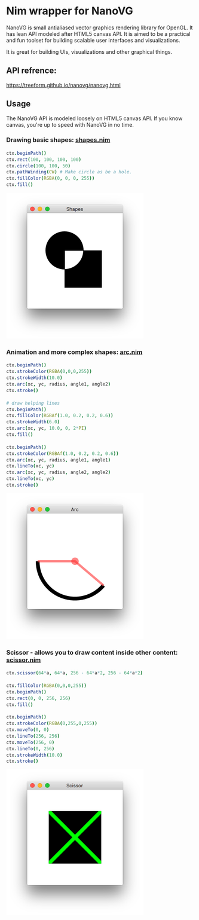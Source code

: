 # Nim wrapper for NanoVG

NanoVG is small antialiased vector graphics rendering library for OpenGL. It has lean API modeled after HTML5 canvas API. It is aimed to be a practical and fun toolset for building scalable user interfaces and visualizations.

It is great for building UIs, visualizations and other graphical things.

## API refrence:

https://treeform.github.io/nanovg/nanovg.html

## Usage

The NanoVG API is modeled loosely on HTML5 canvas API. If you know canvas, you're up to speed with NanoVG in no time.

### Drawing basic shapes: [shapes.nim](/tests/shapes.nim)
```nim
ctx.beginPath()
ctx.rect(100, 100, 100, 100)
ctx.circle(100, 100, 50)
ctx.pathWinding(CW) # Make circle as be a hole.
ctx.fillColor(RGBA(0, 0, 0, 255))
ctx.fill()
```
![shapes](tests/shapes.png)

### Animation and more complex shapes: [arc.nim](/tests/arc.nim)
```nim
ctx.beginPath()
ctx.strokeColor(RGBA(0,0,0,255))
ctx.strokeWidth(10.0)
ctx.arc(xc, yc, radius, angle1, angle2)
ctx.stroke()

# draw helping lines
ctx.beginPath()
ctx.fillColor(RGBAf(1.0, 0.2, 0.2, 0.6))
ctx.strokeWidth(6.0)
ctx.arc(xc, yc, 10.0, 0, 2*PI)
ctx.fill()

ctx.beginPath()
ctx.strokeColor(RGBAf(1.0, 0.2, 0.2, 0.6))
ctx.arc(xc, yc, radius, angle1, angle1)
ctx.lineTo(xc, yc)
ctx.arc(xc, yc, radius, angle2, angle2)
ctx.lineTo(xc, yc)
ctx.stroke()
```
![arc](tests/arc.png)

### Scissor - allows you to draw content inside other content: [scissor.nim](/tests/scissor.nim)
```nim
ctx.scissor(64*a, 64*a, 256 - 64*a*2, 256 - 64*a*2)

ctx.fillColor(RGBA(0,0,0,255))
ctx.beginPath()
ctx.rect(0, 0, 256, 256)
ctx.fill()

ctx.beginPath()
ctx.strokeColor(RGBA(0,255,0,255))
ctx.moveTo(0, 0)
ctx.lineTo(256, 256)
ctx.moveTo(256, 0)
ctx.lineTo(0, 256)
ctx.strokeWidth(10.0)
ctx.stroke()
```
![scissor](tests/scissor.png)
